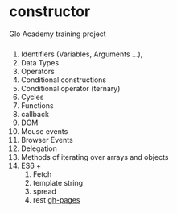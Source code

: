 # constructor
Glo Academy training project
###
1. Identifiers (Variables, Arguments ...),
2. Data Types
3. Operators
4. Conditional constructions
5. Conditional operator (ternary)
6. Cycles
7. Functions
8. callback
9. DOM
10. Mouse events
11. Browser Events
12. Delegation
13. Methods of iterating over arrays and objects
14. ES6 +
     1. Fetch
     2. template string
     3. spread
     4. rest 
[gh-pages](https://olena-web.github.io/constructor/)
